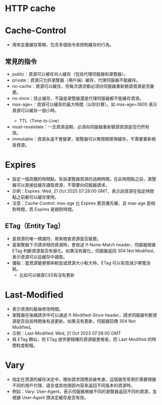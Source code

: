# HTTP cache

# Cache-Control
* 用來定義緩存策略，包含多個指令來控制緩存的行為。

## 常見的指令
* public：資源可以被任何人緩存（包括代理伺服器和瀏覽器）。
* private：資源只允許瀏覽器（用戶端）緩存，代理伺服器不能緩存。
* no-cache：資源可以緩存，但每次請求都必須向伺服器重新驗證資源是否變更。
* no-store：禁止緩存，不論是瀏覽器還是代理伺服器都不能緩存資源。
* max-age=<seconds>：資源可以緩存的最大時間（以秒計算）。如 max-age=3600 表示資源可以緩存一個小時。
  * TTL（Time-to-Live）
* must-revalidate：一旦資源過期，必須向伺服器重新驗證資源是否仍然有效。
* immutable：資源永遠不會變更，瀏覽器可以無限期使用緩存，不需要重新檢查資源。

# Expires
* 設定一個具體的時間點，告訴瀏覽器資源的過期時間。在此時間點之前，瀏覽器可以直接從緩存讀取資源，不需要向伺服器請求。
* 示例：Expires: Wed, 21 Oct 2025 07:28:00 GMT，表示該資源在指定時間點之前都可以緩存使用。
* 注意：Cache-Control: max-age 比 Expires 更具優先權，且 max-age 是相對時間，而 Expires 是絕對時間。

## ETag（Entity Tag）
* 是資源的唯一標識符，用來檢查資源是否變更。
* 當瀏覽器下次請求相同資源時，會發送 If-None-Match header，伺服器根據 ETag 判斷資源是否有變化。如果沒有變化，伺服器返回 304 Not Modified，表示資源可以從緩存中讀取。
* 優點：當資源變更頻率較低或資源大小較大時，ETag 可以有效減少帶寬消耗。
  * 比如可以檢查CSS有沒有更新


# Last-Modified
* 表示資源的最後修改時間。
* 瀏覽器在後續請求中可以通過 If-Modified-Since header，請求伺服器判斷資源是否自該時間後有過更新。如果沒有更新，伺服器回傳 304 Not Modified。
* 示例：Last-Modified: Wed, 21 Oct 2023 07:28:00 GMT
* 與 ETag 類似，但 ETag 提供更精確的資源變更檢查，而 Last-Modified 的時間粒度較粗。

# Vary
* 指定在資源的緩存決定中，哪些請求頭應該被考慮。這個屬性常用於需要根據不同的用戶代理、語言或其他頭部內容來返回不同版本的資源時。
* 例如：Vary: User-Agent，表示伺服器根據不同的瀏覽器返回不同的資源，並根據 User-Agent 頭決定緩存是否有效。
